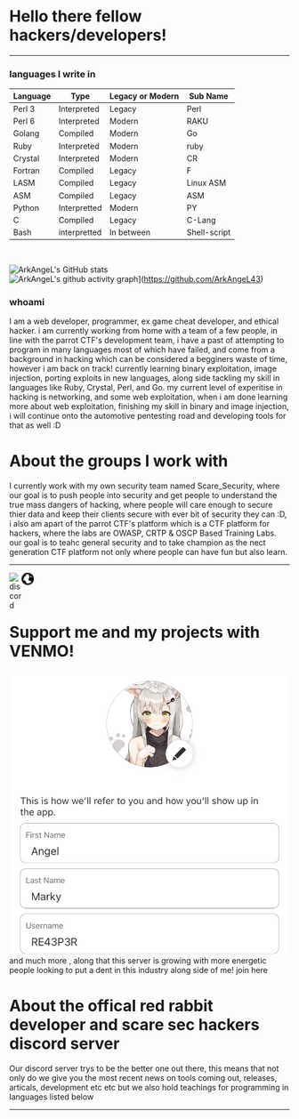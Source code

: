# Hello there fellow hackers/developers!

<hr>

### languages I write in 
| Language | Type          | Legacy or Modern |  Sub Name    |
| -------- | ------------- | ---------------- | ------------ |
| Perl 3   | Interpreted   |     Legacy       |    Perl      |
| Perl 6   | Interpreted   |     Modern       |    RAKU      |
| Golang   | Compiled      |     Modern       |    Go        |
| Ruby     | Interpreted   |     Modern       |    ruby      |
| Crystal  | Interpreted   |     Modern       |    CR        |
| Fortran  | Compiled      |     Legacy       |     F        |
| LASM     | Compiled      |     Legacy       | Linux ASM    | 
| ASM      | Compiled      |     Legacy       |    ASM       |
| Python   | Interpretted  |     Modern       |    PY        |
| C        | Compiled      |     Legacy       |    C-Lang    |
| Bash     | interpretted  |     In between   | Shell-script |

<br />

![ArkAngeL's GitHub stats](https://github-readme-stats.vercel.app/api?username=ArkAngeL43&show_icons=true&theme=tokyonight) <br />
![ArkAngeL's github activity graph](https://activity-graph.herokuapp.com/graph?username=ArkAngeL43&theme=react-dark)](https://github.com/ArkAngeL43)

### whoami

I am a web developer, programmer, ex game cheat developer, and ethical hacker. i am currently working from home with a team of a few people, in line with the parrot CTF's development team, i have a past of attempting to program in many languages most of which have failed, and come from a background in hacking which can be considered a begginers waste of time, however i am back on track! currently learning binary exploitation, image injection, porting exploits in new languages, along side tackling my skill in languages like Ruby, Crystal, Perl, and Go. my current level of experitise in hacking is networking, and some web exploitation, when i am done learning more about web exploitation, finishing my skill in binary and image injection, i will continue onto the automotive pentesting road and developing tools for that as well :D 


# About the groups I work with

I currently work with my own security team named Scare_Security, where our goal is to push people into security and get people to understand the true mass dangers of hacking, where people will care enough to secure thier data and keep their clients secure with ever bit of security they can :D, i also am apart of the parrot CTF's platform which is a CTF platform for hackers, where the labs are OWASP, CRTP & OSCP Based Training Labs. our goal is to teahc general security and to take champion as the nect generation CTF platform not only where people can have fun but also learn. 

---

[<img align="left" alt="discord" width="22px" src="https://cdn.jsdelivr.net/npm/simple-icons@v3/icons/discord.svg" />][Discord]
[<img align="left" alt="linkedin" width="22px" src="https://raw.githubusercontent.com/iconic/open-iconic/master/svg/globe.svg" />][Website]

<!--
| Language Name |
| ------------- |
| Lua           |
| Ruby          |
| Golang        |
| HTML          |
| CSS           |
| JavaScript    |
| Java          |
| Fortran       |
| PS1-2         |
| BASH          |
| BATCH         |
| PHP           |
| C             |
| C++           |
| C#            |
| Objective-C   |
| Unix  ASM     |
| Linux ASM     |
| WIN   ASM     |
| Perl3-5       |
| RAKU          |
| R             | 
| Rust          |
| SQL           |
| ect           |
-->



<br>
<br>
<br>

<h1>Support me and my projects with VENMO!</h1>

<img src="ven.png" align="right" />


and much more , along that this server is growing with more energetic people looking to put a dent in this industry along side of me! join here
# About the offical red rabbit developer and scare sec hackers discord server 

Our discord server trys to be the better one out there, this means that not only do we give you the most recent news on tools coming out, releases, articals, development etc etc but we also hold teachings for programming in languages listed below 

---




[Website]: https://parrot-ctfs.com
[Discord]: https://discord.gg/fEWXZyEzSe
